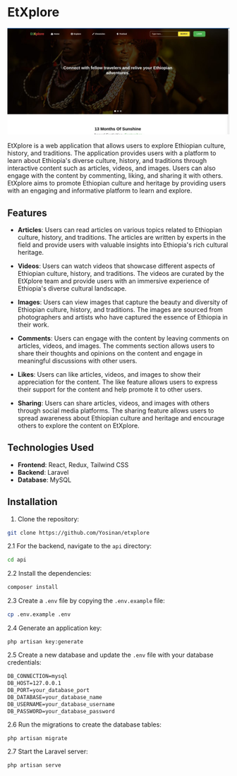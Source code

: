 # EtXplore

![Coffee Ceremony](assets/culture.jpg)

EtXplore is a web application that allows users to explore Ethiopian culture, history, and traditions. The application provides users with a platform to learn about Ethiopia's diverse culture, history, and traditions through interactive content such as articles, videos, and images. Users can also engage with the content by commenting, liking, and sharing it with others. EtXplore aims to promote Ethiopian culture and heritage by providing users with an engaging and informative platform to learn and explore.

## Features

- **Articles**: Users can read articles on various topics related to Ethiopian culture, history, and traditions. The articles are written by experts in the field and provide users with valuable insights into Ethiopia's rich cultural heritage.

- **Videos**: Users can watch videos that showcase different aspects of Ethiopian culture, history, and traditions. The videos are curated by the EtXplore team and provide users with an immersive experience of Ethiopia's diverse cultural landscape.

- **Images**: Users can view images that capture the beauty and diversity of Ethiopian culture, history, and traditions. The images are sourced from photographers and artists who have captured the essence of Ethiopia in their work.

- **Comments**: Users can engage with the content by leaving comments on articles, videos, and images. The comments section allows users to share their thoughts and opinions on the content and engage in meaningful discussions with other users.

- **Likes**: Users can like articles, videos, and images to show their appreciation for the content. The like feature allows users to express their support for the content and help promote it to other users.

- **Sharing**: Users can share articles, videos, and images with others through social media platforms. The sharing feature allows users to spread awareness about Ethiopian culture and heritage and encourage others to explore the content on EtXplore.

## Technologies Used

- **Frontend**: React, Redux, Tailwind CSS
- **Backend**: Laravel
- **Database**: MySQL

## Installation

1. Clone the repository:

```bash 
git clone https://github.com/Yosinan/etxplore
```

2.1 For the backend, navigate to the `api` directory:

```bash
cd api
```

2.2 Install the dependencies:

```bash
composer install
```

2.3 Create a `.env` file by copying the `.env.example` file:

```bash
cp .env.example .env
```

2.4 Generate an application key:

```
php artisan key:generate
```

2.5 Create a new database and update the `.env` file with your database credentials:

```
DB_CONNECTION=mysql
DB_HOST=127.0.0.1
DB_PORT=your_database_port
DB_DATABASE=your_database_name
DB_USERNAME=your_database_username
DB_PASSWORD=your_database_password
```

2.6 Run the migrations to create the database tables:

```
php artisan migrate
```

2.7 Start the Laravel server:

```
php artisan serve
```

